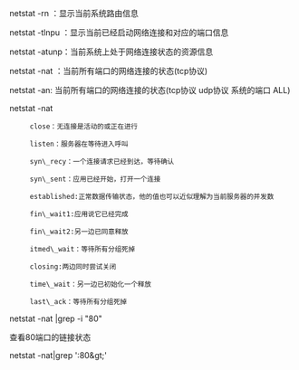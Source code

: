 netstat -rn ：显示当前系统路由信息

netstat -tlnpu ：显示当前已经启动网络连接和对应的端口信息

netstat -atunp：当前系统上处于网络连接状态的资源信息

netstat -nat ：当前所有端口的网络连接的状态\(tcp协议\)

netstat -an: 当前所有端口的网络连接的状态\(tcp协议 udp协议 系统的端口  ALL\)



netstat -nat

         close：无连接是活动的或正在进行

         listen：服务器在等待进入呼叫

         syn\_recy：一个连接请求已经到达，等待确认

         syn\_sent：应用已经开始，打开一个连接

         established:正常数据传输状态，他的值也可以近似理解为当前服务器的并发数

         fin\_wait1:应用说它已经完成

         fin\_wait2:另一边已同意释放

         itmed\_wait：等待所有分组死掉

         closing:两边同时尝试关闭

         time\_wait：另一边已初始化一个释放

         last\_ack：等待所有分组死掉





netstat -nat \|grep -i "80"

查看80端口的链接状态

netstat -nat\|grep ':80\&gt;'

